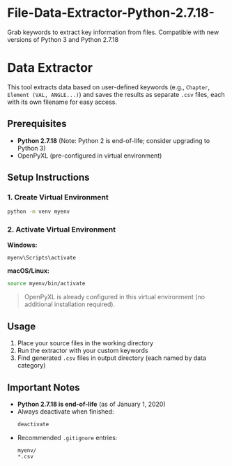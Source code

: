 # File-Data-Extractor-Python-2.7.18-
Grab keywords to extract key information from files. Compatible with new versions of Python 3 and Python 2.7.18

# Data Extractor

This tool extracts data based on user-defined keywords (e.g., `Chapter`, `Element (VAL, ANGLE...)`) and saves the results as separate `.csv` files, each with its own filename for easy access.

## Prerequisites

- **Python 2.7.18** (Note: Python 2 is end-of-life; consider upgrading to Python 3)
- OpenPyXL (pre-configured in virtual environment)

## Setup Instructions

### 1. Create Virtual Environment
```bash
python -m venv myenv
```

### 2. Activate Virtual Environment
**Windows:**
```cmd
myenv\Scripts\activate
```

**macOS/Linux:**
```bash
source myenv/bin/activate
```

> OpenPyXL is already configured in this virtual environment (no additional installation required).

## Usage
1. Place your source files in the working directory
2. Run the extractor with your custom keywords
3. Find generated `.csv` files in output directory (each named by data category)

## Important Notes
- **Python 2.7.18 is end-of-life** (as of January 1, 2020)
- Always deactivate when finished:
  ```bash
  deactivate
  ```
- Recommended `.gitignore` entries:
  ```
  myenv/
  *.csv
  ```
